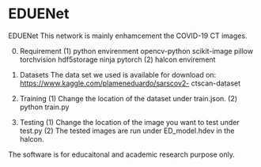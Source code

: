 # EDUENet
EDUENet
This network is mainly enhamcement the COVID-19 CT images.


0. Requirement
(1) python envirenment
opencv-python
scikit-image
pillow
torchvision
hdf5storage
ninja
pytorch
(2) halcon envirement

1. Datasets
The data set we used is available for download on:  https://www.kaggle.com/plameneduardo/sarscov2- ctscan-dataset

2. Training
(1) Change the location of the dataset under train.json.
(2) python train.py

3. Testing
(1) Change the location of the image you want to test under test.py
(2) The tested images are run under ED_model.hdev in the halcon.

The software is for educaitonal and academic research purpose only.
